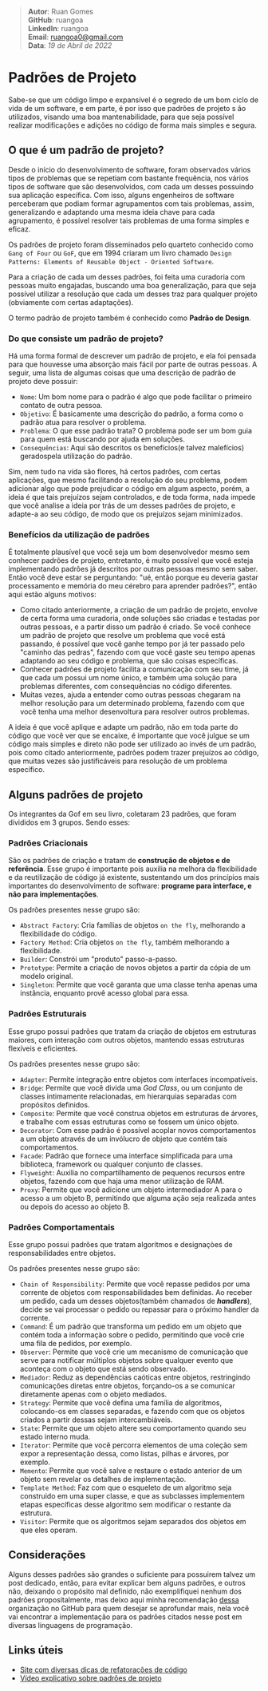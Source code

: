 > **Autor**: Ruan Gomes  
> **GitHub**: ruangoa  
> **LinkedIn**: ruangoa  
> **Email**: ruangoa0@gmail.com  
> **Data**: *19 de Abril de 2022*  

# Padrões de Projeto 

Sabe-se que um código limpo e expansível é o segredo de um bom ciclo de vida de um software, e em parte, é por isso que padrões de projeto s
ão utilizados, visando uma boa mantenabilidade, para que seja possível realizar modificações e adições no código de forma mais simples e segura.

## O que é um padrão de projeto?

Desde o início do desenvolvimento de software, foram observados vários tipos de problemas que se repetiam com bastante frequência, nos vários tipos de software que são desenvolvidos, com cada um desses possuindo sua aplicação específica. Com isso, alguns engenheiros de software perceberam que podiam formar agrupamentos com tais problemas, assim, generalizando e adaptando uma mesma ideia chave para cada agrupamento, é possível resolver tais problemas de uma forma simples e eficaz.

Os padrões de projeto foram disseminados pelo quarteto conhecido como `Gang of Four` ou `GoF`, que em 1994 criaram um livro chamado `Design Patterns: Elements of Reusable Object - Oriented Software`.

Para a criação de cada um desses padrões, foi feita uma curadoria com pessoas muito engajadas, buscando uma boa generalização, para que seja possível utilizar a resolução que cada um desses traz para qualquer projeto (obviamente com certas adaptações).

O termo padrão de projeto também é conhecido como **Padrão de Design**.

### Do que consiste um padrão de projeto?

Há uma forma formal de descrever um padrão de projeto, e ela foi pensada para que houvesse uma absorção mais fácil por parte de outras pessoas. A seguir, uma lista de algumas coisas que uma descrição de padrão de projeto deve possuir:

- `Nome`: Um bom nome para o padrão é algo que pode facilitar o primeiro contato de outra pessoa.
- `Objetivo`: É basicamente uma descrição do padrão, a forma como o padrão atua para resolver o problema.
- `Problema`: O que esse padrão trata? O problema pode ser um bom guia para quem está buscando por ajuda em soluções.
- `Consequências`: Aqui são descritos os benefícios(e talvez malefícios) geradospela utilização do padrão.

Sim, nem tudo na vida são flores, há certos padrões, com certas aplicações, que mesmo facilitando a resolução do seu problema, podem adicionar algo que pode prejudicar o código em algum aspecto, porém, a ideia é que tais prejuízos sejam controlados, e de toda forma, nada impede que você analise a ideia por trás de um desses padrões de projeto, e adapte-a ao seu código, de modo que os prejuízos sejam minimizados.

### Benefícios da utilização de padrões

É totalmente plausível que você seja um bom desenvolvedor mesmo sem conhecer padrões de projeto, entretanto, é muito possível que você esteja implementando padrões já descritos por outras pessoas mesmo sem saber. Então você deve estar se perguntando: "ué, então porque eu deveria gastar processamento e memória do meu cérebro para aprender padrões?", então aqui estão alguns motivos:

- Como citado anteriormente, a criação de um padrão de projeto, envolve de certa forma uma curadoria, onde soluções são criadas e testadas por outras pessoas, e a partir disso um padrão é criado. Se você conhece um padrão de projeto que resolve um problema que você está passando, é possível que você ganhe tempo por já ter passado pelo "caminho das pedras", fazendo com que você gaste seu tempo apenas adaptando ao seu código e problema, que são coisas específicas.
- Conhecer padrões de projeto facilita a comunicação com seu time, já que cada um possui um nome único, e também uma solução para problemas diferentes, com consequências no código diferentes.
- Muitas vezes, ajuda a entender como outras pessoas chegaram na melhor resolução para um determinado problema, fazendo com que você tenha uma melhor desenvoltura para resolver outros problemas.

A ideia é que você aplique e adapte um padrão, não em toda parte do código que você ver que se encaixe, é importante que você julgue se um código mais simples e direto não pode ser utilizado ao invés de um padrão, pois como citado anteriormente, padrões podem trazer prejuízos ao código, que muitas vezes são justificáveis para resolução de um problema específico.

## Alguns padrões de projeto

Os integrantes da Gof em seu livro, coletaram 23 padrões, que foram divididos em 3 grupos. Sendo esses:

### Padrões Criacionais

São os padrões de criação e tratam de **construção de objetos e de referência**. Esse grupo é importante pois auxilia na melhora da flexibilidade e da reutilização de código já existente, sustentando um dos princípios mais importantes do desenvolvimento de software: **programe para interface, e não para implementações**.

Os padrões presentes nesse grupo são:

- `Abstract Factory`: Cria famílias de objetos `on the fly`, melhorando a flexibilidade do código.
- `Factory Method`: Cria objetos `on the fly`, também melhorando a flexibilidade.
- `Builder`: Constrói um "produto" passo-a-passo.
- `Prototype`: Permite a criação de novos objetos a partir da cópia de um modelo original.
- `Singleton`: Permite que você garanta que uma classe tenha apenas uma instância, enquanto provê acesso global para essa.

### Padrões Estruturais

Esse grupo possui padrões que tratam da criação de objetos em estruturas maiores, com interação com outros objetos, mantendo essas estruturas flexíveis e eficientes.

Os padrões presentes nesse grupo são:

- `Adapter`: Permite integração entre objetos com interfaces incompatíveis.
- `Bridge`: Permite que você divida uma *God Class*, ou um conjunto de classes intimamente relacionadas, em hierarquias separadas com propósitos definidos.
- `Composite`: Permite que você construa objetos em estruturas de árvores, e trabalhe com essas estruturas como se fossem um único objeto.
- `Decorator`: Com esse padrão é possível acoplar novos comportamentos a um objeto através de um invólucro de objeto que contém tais comportamentos.
- `Facade`: Padrão que fornece uma interface simplificada para uma biblioteca, framework ou qualquer conjunto de classes.
- `Flyweight`: Auxilia no compartilhamento de pequenos recursos entre objetos, fazendo com que haja uma menor utilização de RAM.
- `Proxy`: Permite que você adicione um objeto intermediador A para o acesso a um objeto B, permitindo que alguma ação seja realizada antes ou depois do acesso ao objeto B.

### Padrões Comportamentais

Esse grupo possui padrões que tratam algoritmos e designaçòes de responsabilidades entre objetos.

Os padrões presentes nesse grupo são:

- `Chain of Responsibility`: Permite que você repasse pedidos por uma corrente de objetos com responsabilidades bem definidas. Ao receber um pedido, cada um desses objetos(também chamados de ***handlers***), decide se vai processar o pedido ou repassar para o próximo handler da corrente.
- `Command`: É um padrão que transforma um pedido em um objeto que contém toda a informaçào sobre o pedido, permitindo que você crie uma fila de pedidos, por exemplo.
- `Observer`: Permite que você crie um mecanismo de comunicação que serve para notificar múltiplos objetos sobre qualquer evento que aconteça com o objeto que está sendo observado.
- `Mediador`: Reduz as dependências caóticas entre objetos, restringindo comunicações diretas entre objetos, forçando-os a se comunicar diretamente apenas com o objeto mediados.
- `Strategy`: Permite que você defina uma família de algoritmos, colocando-os em classes separadas, e fazendo com que os objetos criados a partir dessas sejam intercambiáveis.
- `State`: Permite que um objeto altere seu comportamento quando seu estado interno muda.
- `Iterator`: Permite que você percorra elementos de uma coleção sem expor a representação dessa, como listas, pilhas e árvores, por exemplo.
- `Memento`: Permite que você salve e restaure o estado anterior de um objeto sem revelar os detalhes de implementação.
- `Template Method`: Faz com que o esqueleto de um algoritmo seja construido em uma super classe, e que as subclasses implementem etapas específicas desse algoritmo sem modificar o restante da estrutura.
- `Visitor`: Permite que os algoritmos sejam separados dos objetos em que eles operam.

## Considerações

Alguns desses padrões são grandes o suficiente para possuirem talvez um post dedicado, então, para evitar explicar bem alguns padrões, e outros não, deixando o propósito mal definido, não exemplifiquei nenhum dos padrões propositalmente, mas deixo aqui minha recomendação [dessa](https://github.com/RefactoringGuru) organização no GitHub para quem desejar se aprofundar mais, nela você vai encontrar a implementação para os padrões citados nesse post em diversas linguagens de programação.

## Links úteis

- [Site com diversas dicas de refatorações de código](https://refactoring.guru/)
- [Vídeo explicativo sobre padrões de projeto](https://www.youtube.com/watch?v=J-lHpiu-Twk)
